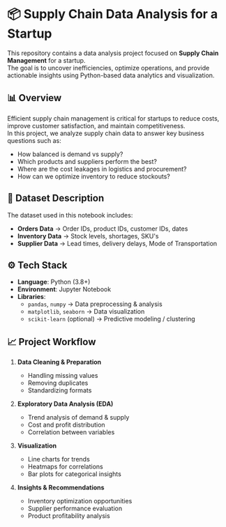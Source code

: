 # 📦 Supply Chain Data Analysis for a Startup

This repository contains a data analysis project focused on **Supply Chain Management** for a startup.  
The goal is to uncover inefficiencies, optimize operations, and provide actionable insights using Python-based data analytics and visualization.  

## 📊 Overview

Efficient supply chain management is critical for startups to reduce costs, improve customer satisfaction, and maintain competitiveness.  
In this project, we analyze supply chain data to answer key business questions such as:

- How balanced is demand vs supply?  
- Which products and suppliers perform the best?  
- Where are the cost leakages in logistics and procurement?  
- How can we optimize inventory to reduce stockouts?

  
## 📂 Dataset Description

The dataset used in this notebook includes:  

- **Orders Data** → Order IDs, product IDs, customer IDs, dates  
- **Inventory Data** → Stock levels, shortages, SKU's
- **Supplier Data** → Lead times, delivery delays, Mode of Transportation  


## ⚙️ Tech Stack

- **Language**: Python (3.8+)  
- **Environment**: Jupyter Notebook  
- **Libraries**:
  - `pandas`, `numpy` → Data preprocessing & analysis  
  - `matplotlib`, `seaborn` → Data visualization  
  - `scikit-learn` (optional) → Predictive modeling / clustering  


## 📈 Project Workflow

1. **Data Cleaning & Preparation**  
   - Handling missing values  
   - Removing duplicates  
   - Standardizing formats  

2. **Exploratory Data Analysis (EDA)**  
   - Trend analysis of demand & supply  
   - Cost and profit distribution  
   - Correlation between variables  

3. **Visualization**  
   - Line charts for trends  
   - Heatmaps for correlations  
   - Bar plots for categorical insights  

4. **Insights & Recommendations**  
   - Inventory optimization opportunities  
   - Supplier performance evaluation  
   - Product profitability analysis  


